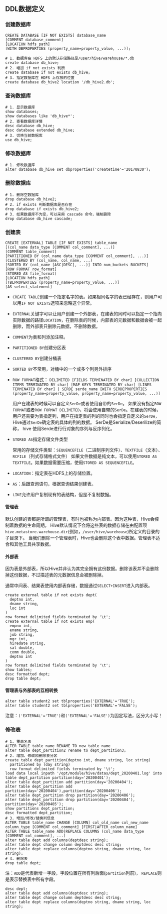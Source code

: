 ## DDL数据定义

### 创建数据库

```shell
CREATE DATABASE [IF NOT EXISTS] database_name
[COMMENT database_comment]
[LOCATION hdfs_path]
[WITH DBPROPERTIES (property_name=property_value, ...)];
```

```shell
# 1. 数据库在 HDFS 上的默认存储路径是/user/hive/warehouse/*.db
create database db_hive;
# 2. 增加 if not exists 判断
create database if not exists db_hive;
# 3. 指定数据库在 HDFS 上存放的位置
create database db_hive2 location '/db_hive2.db';
```

### 查询数据库

```shell
# 1. 显示数据库
show databases;
show databases like 'db_hive*';
# 2. 查看数据库详情
desc database db_hive;
desc database extended db_hive;
# 3. 切换当前数据库
use db_hive;
```

### 修改数据库

```shell
# 1. 修改数据库
alter database db_hive set dbproperties('createtime'='20170830');
```

### 删除数据库

```shell
# 1. 删除空数据库
drop database db_hive2;
# 2. if exists 判断数据库是否存在
drop database if exists db_hive2;
# 3. 如果数据库不为空，可以采用 cascade 命令，强制删除
drop database db_hive cascade;
```

### 创建表

```shell
CREATE [EXTERNAL] TABLE [IF NOT EXISTS] table_name
[(col_name data_type [COMMENT col_comment], ...)]
[COMMENT table_comment]
[PARTITIONED BY (col_name data_type [COMMENT col_comment], ...)]
[CLUSTERED BY (col_name, col_name, ...)
[SORTED BY (col_name [ASC|DESC], ...)] INTO num_buckets BUCKETS]
[ROW FORMAT row_format]
[STORED AS file_format]
[LOCATION hdfs_path]
[TBLPROPERTIES (property_name=property_value, ...)]
[AS select_statement]
```

* `CREATE TABLE`创建一个指定名字的表。如果相同名字的表已经存在，则用户可以用`IF NOT EXISTS`选项来忽略这个异常。
* `EXTERNAL`关键字可以让用户创建一个外部表，在建表的同时可以指定一个指向实际数据的路径`LOCATION`，在删除表的时候，内部表的元数据和数据会被一起删除，而外部表只删除元数据，不删除数据。
* `COMMENT`为表和列添加注释。
* `PARTITIONED BY`创建分区表
* `CLUSTERED BY`创建分桶表
* `SORTED BY`不常用，对桶中的一个或多个列另外排序 
* `ROW FORMAT`格式： `DELIMITED [FIELDS TERMINATED BY char] [COLLECTION ITEMS TERMINATED BY char] [MAP KEYS TERMINATED BY char] [LINES TERMINATED BY char] | SERDE serde_name [WITH SERDEPROPERTIES (property_name=property_value, property_name=property_value, ...)]`
    
    用户在建表的时候可以自定义`SerDe`或者使用自带的`SerDe`。 如果没有指定`ROW FORMAT`或者`ROW FORMAT DELIMITED`，将会使用自带的`SerDe`。在建表的时候，用户还需要为表指定列，用户在指定表的列的同时也会指定自定义的`SerDe`，Hive通过`SerDe`确定表的具体的列的数据。 
    SerDe是Serialize/Deserilize的简称， hive 使用Serde进行行对象的序列与反序列化。
* `STORED AS`指定存储文件类型 
  
    常用的存储文件类型：`SEQUENCEFILE`（二进制序列文件）、`TEXTFILE`（文本）、`RCFILE`（列式存储格式文件） 
    如果文件数据是纯文本，可以使用`STORED AS TEXTFILE`。如果数据需要压缩，使用`STORED AS SEQUENCEFILE`。
* `LOCATION`：指定表在HDFS上的存储位置。 
* `AS`：后跟查询语句，根据查询结果创建表。
* `LIKE`允许用户复制现有的表结构，但是不复制数据。

#### 管理表

默认创建的表都是所谓的管理表，有时也被称为内部表。因为这种表，Hive会控制着数据的生命周期。 Hive默认情况下会将这些表的数据存储在由配置项`hive.metastore.warehouse.dir`(例如，`/user/hive/warehouse`)所定义的目录的子目录下。
当我们删除一个管理表时，Hive也会删除这个表中数据。管理表不适合和其他工具共享数据。

#### 外部表

因为表是外部表，所以Hive并非认为其完全拥有这份数据。删除该表并不会删除掉这份数据，不过描述表的元数据信息会被删除掉。

通常中间表、结果表使用内部表存储，数据通过`SELECT+INSERT`进入内部表。

```shell
create external table if not exists dept(
  deptno int,
  dname string,
  loc int
)
row format delimited fields terminated by '\t';
create external table if not exists emp(
  empno int,
  ename string,
  job string,
  mgr int,
  hiredate string,
  sal double,
  comm double,
  deptno int
)
row format delimited fields terminated by '\t';
show tables;
desc formatted dept;
drop table dept;
```

#### 管理表与外部表的互相转换

```shell
alter table student2 set tblproperties('EXTERNAL'='TRUE');
alter table student2 set tblproperties('EXTERNAL'='FALSE');
```

注意：`('EXTERNAL'='TRUE')`和`('EXTERNAL'='FALSE')`为固定写法，区分大小写！

### 修改表

```shell
# 1. 重命名表
ALTER TABLE table_name RENAME TO new_table_name
alter table dept_partition2 rename to dept_partition3;
# 2. 增加、修改和删除表分区
create table dept_partition(deptno int, dname string, loc string)
  partitioned by (day string)
  row format delimited fields terminated by '\t';
load data local inpath '/opt/module/hive/datas/dept_20200401.log' into table dept_partition partition(day='20200401');
alter table dept_partition add partition(day='20200404');
alter table dept_partition add partition(day='20200404'),partition(day='20200406');
alter table dept_partition drop partition(day='20200406');
alter table dept_partition drop partition(day='20200404'), partition(day='20200405');
show partitions dept_partition;
desc formatted dept_partition;
# 3. 增加/修改/替换列信息
ALTER TABLE table_name CHANGE [COLUMN] col_old_name col_new_name column_type [COMMENT col_comment] [FIRST|AFTER column_name]
ALTER TABLE table_name ADD|REPLACE COLUMNS (col_name data_type [COMMENT col_comment], ...)
alter table dept add columns(deptdesc string);
alter table dept change column deptdesc desc string;
alter table dept replace columns(deptno string, dname string, loc string);
# 4. 删除表
drop table dept;
```

注：`ADD`是代表新增一字段，字段位置在所有列后面(`partition`列前)， `REPLACE`则是表示替换表中所有字段。

```shell
desc dept;
alter table dept add columns(deptdesc string);
alter table dept change column deptdesc desc string;
alter table dept replace columns(deptno string, dname string, loc string);
```


